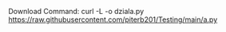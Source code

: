Download Command: curl -L -o dziala.py https://raw.githubusercontent.com/piterb201/Testing/main/a.py
